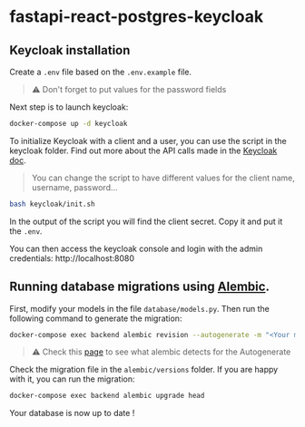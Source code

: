 # fastapi-react-postgres-keycloak

## Keycloak installation

Create a `.env` file based on the `.env.example` file.

> :warning: Don't forget to put values for the password fields

Next step is to launch keycloak:

```bash
docker-compose up -d keycloak
```

To initialize Keycloak with a client and a user, you can use the script in the keycloak folder. Find out more about the API calls made in the [Keycloak doc](https://www.keycloak.org/docs-api/5.0/rest-api/index.html).

> You can change the script to have different values for the client name, username, password...

```bash
bash keycloak/init.sh
```

In the output of the script you will find the client secret. Copy it and put it the `.env`.

You can then access the keycloak console and login with the admin credentials: http://localhost:8080

## Running database migrations using [Alembic](https://alembic.sqlalchemy.org).

First, modify your models in the file `database/models.py`.
Then run the following command to generate the migration:

```bash
docker-compose exec backend alembic revision --autogenerate -m "<Your message>"
```

> :warning: Check this [page](https://alembic.sqlalchemy.org/en/latest/autogenerate.html) to see what alembic detects for the Autogenerate

Check the migration file in the `alembic/versions` folder. If you are happy with it, you can run the migration:

```bash
docker-compose exec backend alembic upgrade head
```

Your database is now up to date !
